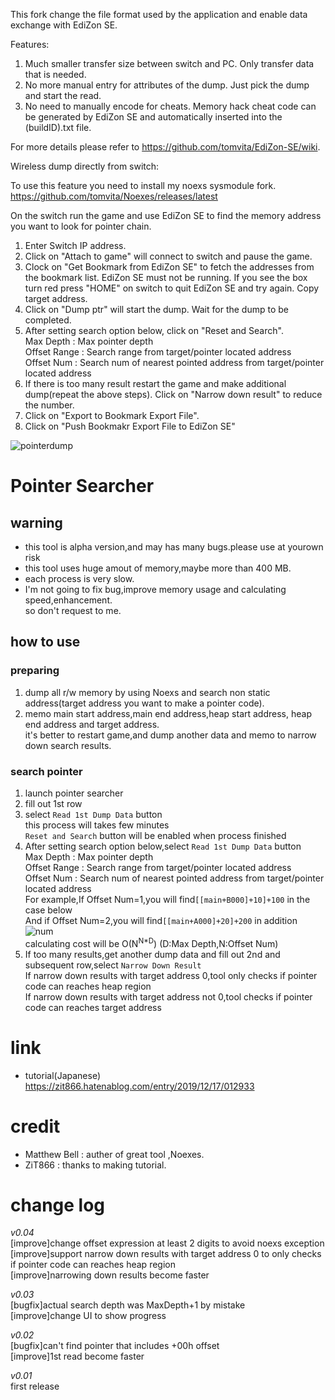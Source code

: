 This fork change the file format used by the application and enable data exchange with EdiZon SE. 

Features:
1. Much smaller transfer size between switch and PC. Only transfer data that is needed.
2. No more manual entry for attributes of the dump. Just pick the dump and start the read.
3. No need to manually encode for cheats. Memory hack cheat code can be generated by EdiZon SE and automatically inserted into the (buildID).txt file. 

For more details please refer to https://github.com/tomvita/EdiZon-SE/wiki.

Wireless dump directly from switch:

To use this feature you need to install my noexs sysmodule fork. https://github.com/tomvita/Noexes/releases/latest

On the switch run the game and use EdiZon SE to find the memory address you want to look for pointer chain. 

1. Enter Switch IP address. 
2. Click on "Attach to game" will connect to switch and pause the game. 
3. Clock on "Get Bookmark from EdiZon SE" to fetch the addresses from the bookmark list. EdiZon SE must not be running. If you see the box turn red press "HOME" on switch to quit EdiZon SE and try again. Copy target address. 
4. Click on "Dump ptr" will start the dump. Wait for the dump to be completed.
5. After setting search option below, click on "Reset and Search".  
Max Depth : Max pointer depth  
Offset Range : Search range from target/pointer located address  
Offset Num : Search num of nearest pointed address from target/pointer located address  
6. If there is too many result restart the game and make additional dump(repeat the above steps). Click on "Narrow down result" to reduce the number. 
7. Click on "Export to Bookmark Export File". 
8. Click on "Push Bookmakr Export File to EdiZon SE"

![pointerdump](https://user-images.githubusercontent.com/68505331/96844070-a4041600-1481-11eb-99ad-b00f91af5158.png)

# Pointer Searcher
## warning
* this tool is alpha version,and may has many bugs.please use at yourown risk  
* this tool uses huge amout of memory,maybe more than 400 MB.
* each process is very slow.  
* I'm not going to fix bug,improve memory usage and calculating speed,enhancement.  
so don't request to me.  

## how to use
### preparing
1. dump all r/w memory by using Noexs and search non static address(target address you want to make a pointer code).
1. memo main start address,main end address,heap start address, heap end address and target address.  
it's better to restart game,and dump another data and memo to narrow down search results.

### search pointer
1. launch pointer searcher  
1. fill out 1st row  
1. select `Read 1st Dump Data` button  
this process will takes few minutes  
`Reset and Search` button will be enabled when process finished  
1. After setting search option below,select `Read 1st Dump Data` button  
Max Depth : Max pointer depth  
Offset Range : Search range from target/pointer located address  
Offset Num : Search num of nearest pointed address from target/pointer located address  
For example,If Offset Num=1,you will find`[[main+B000]+10]+100` in the case below  
And if Offset Num=2,you will find`[[main+A000]+20]+200` in addition  
![num](https://user-images.githubusercontent.com/59052622/71303971-1b50bf80-2403-11ea-87f0-478df77e75c7.png)  
calculating cost will be O(N<sup>N*D</sup>) (D:Max Depth,N:Offset Num)  
1. If too many results,get another dump data and fill out 2nd and subsequent row,select `Narrow Down Result`  
If narrow down results with target address 0,tool only checks if pointer code can reaches heap region  
If narrow down results with target address not 0,tool checks if pointer code can reaches target address  

# link
* tutorial(Japanese)  
https://zit866.hatenablog.com/entry/2019/12/17/012933

# credit
* Matthew Bell : auther of great tool ,Noexes.
* ZiT866 : thanks to making tutorial.

# change log
*v0.04*  
[improve]change offset expression at least 2 digits to avoid noexs exception  
[improve]support narrow down results with target address 0 to only checks if pointer code can reaches heap region  
[improve]narrowing down results become faster  

*v0.03*  
[bugfix]actual search depth was MaxDepth+1 by mistake  
[improve]change UI to show progress  

*v0.02*  
[bugfix]can't find pointer that includes +00h offset  
[improve]1st read become faster  

*v0.01*  
first release
